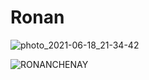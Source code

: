 # Ronan

![photo_2021-06-18_21-34-42](https://user-images.githubusercontent.com/86233883/122749399-92cc0d00-d28d-11eb-9416-b779a473389d.jpg)

![RONANCHENAY](https://user-images.githubusercontent.com/86233883/122749811-0ff78200-d28e-11eb-938c-803ea7272651.png)

